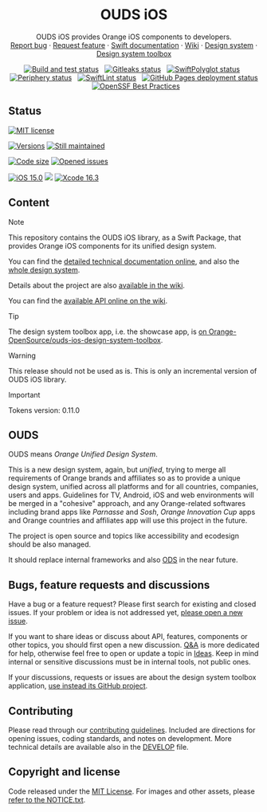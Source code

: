 <h1 align="center">OUDS iOS</h1>

<p align="center">
  OUDS iOS provides Orange iOS components to developers.
  <br>
  <a href="https://github.com/Orange-OpenSource/ouds-ios/issues/new?template=bug_report.yml" title="Open an issue on GitHub">Report bug</a>
  ·
  <a href="https://github.com/Orange-OpenSource/ouds-ios/issues/new?template=feature_request.yml" title="Open an issue on GitHub">Request feature</a>
  ·
  <a href="https://ios.unified-design-system.orange.com/" title="Swift library technical documentation on GitHub Pages">Swift documentation</a>
  ·
  <a href="https://github.com/Orange-OpenSource/ouds-ios/wiki" title="Swift library wiki">Wiki</a>
  ·
  <a href="https://unified-design-system.orange.com/" title="Design system global website">Design system</a>
  ·
  <a href="https://github.com/Orange-OpenSource/ouds-ios-design-system-toolbox" title="Design system toolbox GitHub project">Design system toolbox</a>
</p>

<p align="center">
<a href="https://github.com/Orange-OpenSource/ouds-ios/actions/workflows/build-and-test.yml" title="Build and test status"><img src="https://github.com/Orange-OpenSource/ouds-ios/actions/workflows/build-and-test.yml/badge.svg" alt="Build and test status"></a>
&nbsp;
<a href="https://github.com/Orange-OpenSource/ouds-ios/actions/workflows/gitleaks.yml" title="Gitleaks status"><img src="https://github.com/Orange-OpenSource/ouds-ios/actions/workflows/gitleaks.yml/badge.svg" alt="Gitleaks status"></a>
&nbsp;
<a href="https://github.com/Orange-OpenSource/ouds-ios/actions/workflows/swiftpolyglot.yml" title="SwiftPolyglot status"><img src="https://github.com/Orange-OpenSource/ouds-ios/actions/workflows/swiftpolyglot.yml/badge.svg" alt="SwiftPolyglot status"></a>
&nbsp;
<a href="https://github.com/Orange-OpenSource/ouds-ios/actions/workflows/periphery.yml" title="Periphery status"><img src="https://github.com/Orange-OpenSource/ouds-ios/actions/workflows/periphery.yml/badge.svg" alt="Periphery status"></a>
&nbsp;
<a href="https://github.com/Orange-OpenSource/ouds-ios/actions/workflows/swiftlint.yml" title="SwiftLint status"><img src="https://github.com/Orange-OpenSource/ouds-ios/actions/workflows/swiftlint.yml/badge.svg" alt="SwiftLint status"></a>
&nbsp;
<a href="https://github.com/Orange-OpenSource/ouds-ios/actions/workflows/pages/pages-build-deployment/badge.svg" title="GitHub Pages deployment status"><img src="https://github.com/Orange-OpenSource/ouds-ios/actions/workflows/pages/pages-build-deployment/badge.svg" alt="GitHub Pages deployment status"></a>
&nbsp;
<a href="https://www.bestpractices.dev/projects/10674" title="OpenSSF Best Practices"><img src="https://www.bestpractices.dev/projects/10674/badge" alt="OpenSSF Best Practices"></a>
</p>

## Status

[![MIT license](https://img.shields.io/github/license/Orange-OpenSource/ouds-ios?style=for-the-badge)](https://github.com/Orange-OpenSource/ouds-ios/blob/main/LICENSE)

[![Versions](https://img.shields.io/github/v/release/Orange-OpenSource/ouds-ios?label=Last%20version&style=for-the-badge)](https://github.com/Orange-OpenSource/ouds-ios/releases)
[![Still maintained](https://img.shields.io/maintenance/yes/2025?style=for-the-badge)](https://github.com/Orange-OpenSource/ouds-ios/issues?q=is%3Aissue+is%3Aclosed)

[![Code size](https://img.shields.io/github/languages/code-size/Orange-OpenSource/ouds-ios?style=for-the-badge)](https://github.com/Orange-OpenSource/ouds-ios)
[![Opened issues](https://img.shields.io/github/issues-raw/Orange-OpenSource/ouds-ios?style=for-the-badge)](https://github.com/Orange-OpenSource/ouds-ios/issues)

[![iOS 15.0](https://img.shields.io/badge/iOS-15.0-FF1AB2?style=for-the-badge)](https://developer.apple.com/support/app-store "iOS 15 supports")
[![](https://img.shields.io/endpoint?url=https%3A%2F%2Fswiftpackageindex.com%2Fapi%2Fpackages%2FOrange-OpenSource%2Fouds-ios%2Fbadge%3Ftype%3Dswift-versions&style=for-the-badge)](https://swiftpackageindex.com/Orange-OpenSource/ouds-ios)
[![Xcode 16.3](https://img.shields.io/badge/Xcode-16.3-blue?style=for-the-badge)](https://developer.apple.com/documentation/xcode-release-notes/xcode-16_3-release-notes)

## Content

> [!NOTE]
> This repository contains the OUDS iOS library, as a Swift Package, that provides Orange iOS components for its unified design system.
>
> You can find the [detailed technical documentation online](https://ios.unified-design-system.orange.com/), 
> and also the [whole design system](https://unified-design-system.orange.com/).
>
> Details about the project are also [available in the wiki](https://github.com/Orange-OpenSource/ouds-ios/wiki).
>
> You can find the [available API online on the wiki](https://github.com/Orange-OpenSource/ouds-ios/wiki/01-%E2%80%90-Available-API).

> [!TIP]
> The design system toolbox app, i.e. the showcase app, is [on Orange-OpenSource/ouds-ios-design-system-toolbox](https://github.com/Orange-OpenSource/ouds-ios-design-system-toolbox).

> [!WARNING]
> This release should not be used as is.
> This is only an incremental version of OUDS iOS library.

> [!IMPORTANT]
> Tokens version: 0.11.0

## OUDS

OUDS means *Orange Unified Design System*.

This is a new design system, again, but _unified_, trying to merge all requirements of Orange brands and affiliates so as to provide a unique design system, unified across all platforms and for all countries, companies, users and apps.
Guidelines for TV, Android, iOS and web environments will be merged in a "cohesive" approach, and any Orange-related softwares including brand apps like *Parnasse* and *Sosh*, *Orange Innovation Cup* apps and Orange countries and affiliates app will use this project in the future.

The project is open source and topics like accessibility and ecodesign should be also managed.

It should replace internal frameworks and also [ODS](https://github.com/Orange-OpenSource/ods-ios) in the near future.

## Bugs, feature requests and discussions

Have a bug or a feature request? Please first search for existing and closed issues. If your problem or idea is not addressed yet, [please open a new issue](https://github.com/Orange-OpenSource/ouds-ios/issues/new/choose).

If you want to share ideas or discuss about API, features, components or other topics, you should first open a new discussion.
[Q&A](https://github.com/Orange-OpenSource/ouds-ios/discussions/categories/q-a) is more dedicated for help, otherwise feel free to open or update a topic in [Ideas](https://github.com/Orange-OpenSource/ouds-ios/discussions/categories/ideas).
Keep in mind internal or sensitive discussions must be in internal tools, not public ones.

If your discussions, requests or issues are about the design system toolbox application, [use instead its GitHub project](https://github.com/Orange-OpenSource/ouds-ios-design-system-toolbox).

## Contributing

Please read through our [contributing guidelines](https://github.com/Orange-OpenSource/ouds-ios/blob/main/.github/CONTRIBUTING.md). Included are directions for opening issues, coding standards, and notes on development. More technical details are available also in the [DEVELOP](https://github.com/Orange-OpenSource/ouds-ios/blob/main/.github/DEVELOP.md) file.

## Copyright and license

Code released under the [MIT License](https://github.com/Orange-OpenSource/ouds-ios/blob/main/LICENSE).
For images and other assets, please [refer to the NOTICE.txt](https://github.com/Orange-OpenSource/ouds-ios/blob/ain/NOTICE.txt).
